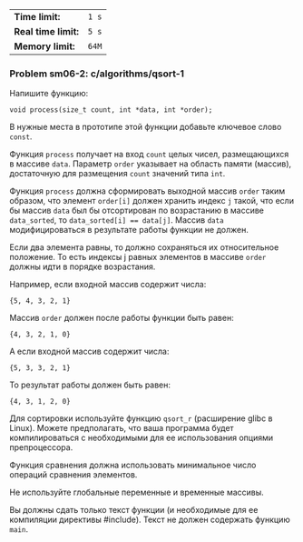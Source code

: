 |                      |       |
|----------------------|-------|
| **Time limit:**      | `1 s` |
| **Real time limit:** | `5 s` |
| **Memory limit:**    | `64M` |


### Problem sm06-2: c/algorithms/qsort-1

Напишите функцию:

    
    
    void process(size_t count, int *data, int *order);

В нужные места в прототипе этой функции добавьте ключевое слово
`const`.

Функция `process` получает на вход `count` целых чисел,
размещающихся в массиве `data`. Параметр `order` указывает на
область памяти (массив), достаточную для размещения `count`
значений типа `int`.

Функция `process` должна сформировать выходной массив `order`
таким образом, что элемент `order[i]` должен хранить индекс `j`
такой, что если бы массив `data` был бы отсортирован по
возрастанию в массиве `data_sorted`, то `data_sorted[i] ==
data[j]`. Массив `data` модифицироваться в результате работы
функции не должен.

Если два элемента равны, то должно сохраняться их относительное
положение. То есть индексы j равных элементов в массиве `order`
должны идти в порядке возрастания.

Например, если входной массив содержит числа:

    
    
    {5, 4, 3, 2, 1}

Массив `order` должен после работы функции быть равен:

    
    
    {4, 3, 2, 1, 0}

А если входной массив содержит числа:

    
    
    {5, 3, 3, 2, 1}

То результат работы должен быть равен:

    
    
    {4, 3, 1, 2, 0}

Для сортировки используйте функцию `qsort_r` (расширение glibc в
Linux). Можете предполагать, что ваша программа будет
компилироваться с необходимыми для ее использования опциями
препроцессора.

Функция сравнения должна использовать минимальное число операций
сравнения элементов.

Не используйте глобальные переменные и временные массивы.

Вы должны сдать только текст функции (и необходимые для ее
компиляции директивы #include). Текст не должен содержать функцию
`main`.

